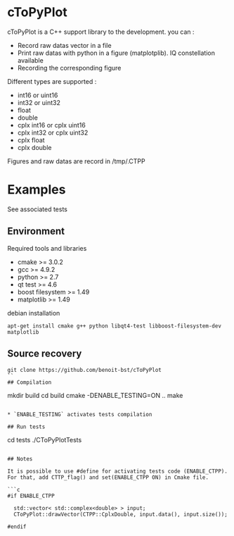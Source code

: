 # cToPyPlot

cToPyPlot is a C++ support library to the development. you can :

* Record raw datas vector in a file
* Print raw datas with python in a figure (matplotplib). IQ constellation available
* Recording the corresponding figure

Different types are supported :

* int16 or uint16
* int32 or uint32
* float
* double
* cplx int16 or cplx uint16
* cplx int32 or cplx uint32
* cplx float
* cplx double

Figures and raw datas are record in /tmp/.CTPP

# Examples

See associated tests

## Environment

Required tools and libraries

* cmake >= 3.0.2
* gcc >= 4.9.2
* python >= 2.7
* qt test >= 4.6
* boost filesystem >= 1.49
* matplotlib >= 1.49

debian installation 

```
apt-get install cmake g++ python libqt4-test libboost-filesystem-dev matplotlib
```

## Source recovery

```
git clone https://github.com/benoit-bst/cToPyPlot
``
## Compilation

```
mkdir build
cd build
cmake -DENABLE_TESTING=ON ..
make
```

* `ENABLE_TESTING` activates tests compilation

## Run tests

```
cd tests 
./CToPyPlotTests
```

## Notes

It is possible to use #define for activating tests code (ENABLE_CTPP).
For that, add CTTP_flag() and set(ENABLE_CTPP ON) in Cmake file.

```c
#if ENABLE_CTPP

  std::vector< std::complex<double> > input;
  CToPyPlot::drawVector(CTPP::CplxDouble, input.data(), input.size());

#endif
```
